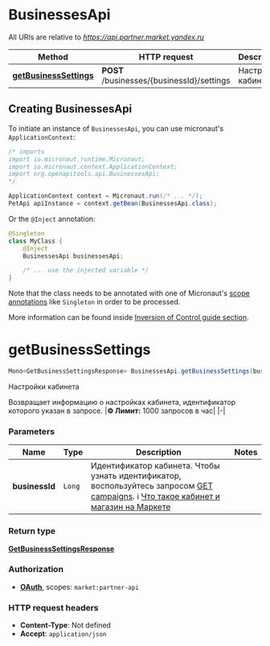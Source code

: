 # BusinessesApi

All URIs are relative to *https://api.partner.market.yandex.ru*

| Method | HTTP request | Description |
|------------- | ------------- | -------------|
| [**getBusinessSettings**](BusinessesApi.md#getBusinessSettings) | **POST** /businesses/{businessId}/settings | Настройки кабинета |


## Creating BusinessesApi

To initiate an instance of `BusinessesApi`, you can use micronaut's `ApplicationContext`:
```java
/* imports
import io.micronaut.runtime.Micronaut;
import io.micronaut.context.ApplicationContext;
import org.openapitools.api.BusinessesApi;
*/

ApplicationContext context = Micronaut.run(/* ... */);
PetApi apiInstance = context.getBean(BusinessesApi.class);
```

Or the `@Inject` annotation:
```java
@Singleton
class MyClass {
    @Inject
    BusinessesApi businessesApi;

    /* ... use the injected variable */
}
```
Note that the class needs to be annotated with one of Micronaut's [scope annotations](https://docs.micronaut.io/latest/guide/#scopes) like `Singleton` in order to be processed.

More information can be found inside [Inversion of Control guide section](https://docs.micronaut.io/latest/guide/#ioc).

<a id="getBusinessSettings"></a>
# **getBusinessSettings**
```java
Mono<GetBusinessSettingsResponse> BusinessesApi.getBusinessSettings(businessId)
```

Настройки кабинета

Возвращает информацию о настройках кабинета, идентификатор которого указан в запросе. |**⚙️ Лимит:** 1000 запросов в час| |-| 

### Parameters
| Name | Type | Description  | Notes |
|------------- | ------------- | ------------- | -------------|
| **businessId** | `Long`| Идентификатор кабинета. Чтобы узнать идентификатор, воспользуйтесь запросом [GET campaigns](../../reference/campaigns/getCampaigns.md#businessdto).  ℹ️ [Что такое кабинет и магазин на Маркете](https://yandex.ru/support/marketplace/account/introduction.html)  | |


### Return type
[**GetBusinessSettingsResponse**](GetBusinessSettingsResponse.md)

### Authorization
* **[OAuth](auth.md#OAuth)**, scopes: `market:partner-api`

### HTTP request headers
 - **Content-Type**: Not defined
 - **Accept**: `application/json`

